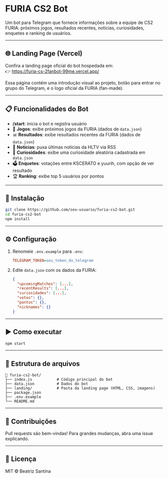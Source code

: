 # FURIA CS2 Bot

Um bot para Telegram que fornece informações sobre a equipe de CS2 FURIA: próximos jogos, resultados recentes, notícias, curiosidades, enquetes e ranking de usuários.

---

## 🌐 Landing Page (Vercel)

Confira a landing page oficial do bot hospedada em:  
👉 https://furia-cs-2fanbot-99me.vercel.app/

Essa página contém uma introdução visual ao projeto, botão para entrar no grupo do Telegram, e o logo oficial da FURIA (fan-made).

---

## 📋 Funcionalidades do Bot

- **/start**: inicia o bot e registra usuário  
- 📅 **Jogos**: exibe próximos jogos da FURIA (dados de `data.json`)  
- 📊 **Resultados**: exibe resultados recentes da FURIA (dados de `data.json`)  
- 📰 **Notícias**: puxa últimas notícias da HLTV via RSS  
- 🧠 **Curiosidades**: exibe uma curiosidade aleatória cadastrada em `data.json`  
- 🗳️ **Enquetes**: votações entre KSCERATO e yuurih, com opção de ver resultado  
- 🏆 **Ranking**: exibe top 5 usuários por pontos  

---

## 🚀 Instalação

```bash
git clone https://github.com/seu-usuario/furia-cs2-bot.git
cd furia-cs2-bot
npm install
```

---

## ⚙️ Configuração

1. Renomeie `.env.example` para `.env`:
   ```ini
   TELEGRAM_TOKEN=seu_token_do_telegram
   ```
2. Edite `data.json` com os dados da FURIA:
   ```json
   {
     "upcomingMatches": [...],
     "recentResults": [...],
     "curiosidades": [...],
     "votos": {},
     "pontos": {},
     "nicknames": {}
   }
   ```

---

## ▶️ Como executar

```bash
npm start
```

---

## 📂 Estrutura de arquivos

```
📁 furia-cs2-bot/
├── index.js           # Código principal do bot
├── data.json          # Dados do bot
├── landing/           # Pasta da landing page (HTML, CSS, imagens)
├── package.json
├── .env.example
└── README.md
```

---

## 🤝 Contribuições

Pull requests são bem-vindas! Para grandes mudanças, abra uma issue explicando.

---

## 📜 Licença

MIT © Beatriz Santina

